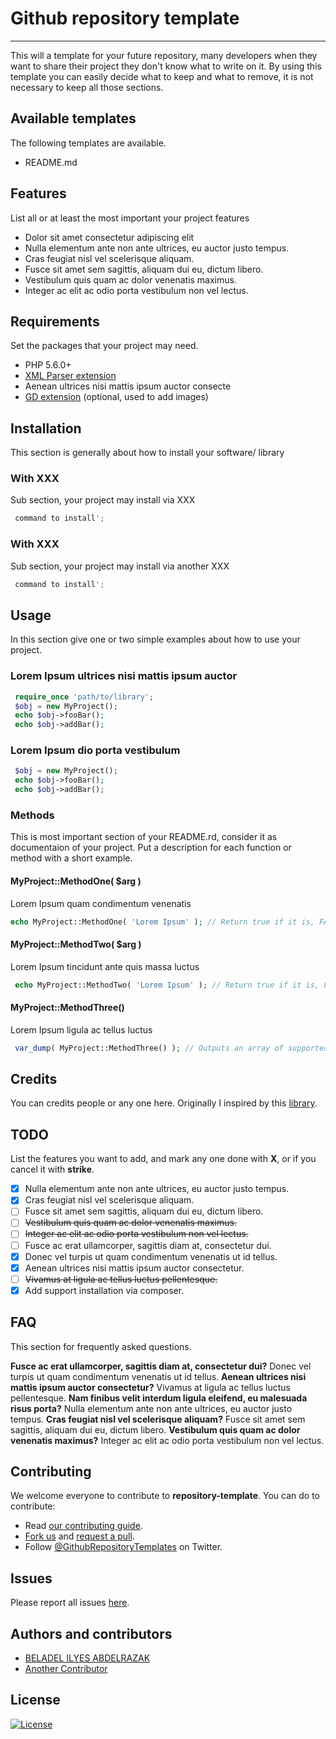 # Github repository template
------------

This will a template for your future repository, many developers when they want to share their project they don't know what to write on it.
By using this template you can easily decide what to keep and what to remove, it is not necessary to keep all those sections.

## Available templates
The following templates are available.
 - README.md

## Features

List all or at least the most important your project features
- Dolor sit amet consectetur adipiscing elit
- Nulla elementum ante non ante ultrices, eu auctor justo tempus.
- Cras feugiat nisl vel scelerisque aliquam.
- Fusce sit amet sem sagittis, aliquam dui eu, dictum libero.
- Vestibulum quis quam ac dolor venenatis maximus.
- Integer ac elit ac odio porta vestibulum non vel lectus.


## Requirements

Set the packages that your project may need.
 
- PHP 5.6.0+
- [XML Parser extension](http://www.php.net/manual/en/xml.installation.php)
- Aenean ultrices nisi mattis ipsum auctor consecte
- [GD extension](http://php.net/manual/en/book.image.php) (optional, used to add images)

## Installation		
This section is generally about how to install your software/ library

### With XXX		
Sub section, your project may install via XXX

```php
 command to install';
```

### With XXX		
Sub section, your project may install via another XXX
```php
 command to install';
```


## Usage
In this section give one or two simple examples about how to use your project.
### Lorem Ipsum ultrices nisi mattis ipsum auctor 

```php
 require_once 'path/to/library';
 $obj = new MyProject();
 echo $obj->fooBar();
 echo $obj->addBar();
```

### Lorem Ipsum dio porta vestibulum 
```php
 $obj = new MyProject();
 echo $obj->fooBar();
 echo $obj->addBar();
```

### Methods
This is most important section of your README.rd, consider it as documentaion of your project.
Put a description for each function or method with a short example.
#### MyProject::MethodOne( $arg )
Lorem Ipsum quam condimentum venenatis
```php
echo MyProject::MethodOne( 'Lorem Ipsum' ); // Return true if it is, FALSE otherwise
```

#### MyProject::MethodTwo( $arg )
Lorem Ipsum tincidunt ante quis massa luctus
```php
 echo MyProject::MethodTwo( 'Lorem Ipsum' ); // Return true if it is, FALSE otherwise
```

#### MyProject::MethodThree()
Lorem Ipsum ligula ac tellus luctus
```php
 var_dump( MyProject::MethodThree() ); // Outputs an array of supported languages
```

## Credits
You can credits people or any one here.
Originally I inspired by this [library](https://github.com/hAbd0u/repository-template).

## TODO 
List the features you want to add, and mark any one done with **X**, or if you cancel it with **strike**.
- [x] Nulla elementum ante non ante ultrices, eu auctor justo tempus.
- [x] Cras feugiat nisl vel scelerisque aliquam.
- [ ] Fusce sit amet sem sagittis, aliquam dui eu, dictum libero.
- [ ] ~~Vestibulum quis quam ac dolor venenatis maximus.~~
- [ ] ~~Integer ac elit ac odio porta vestibulum non vel lectus.~~
- [ ] Fusce ac erat ullamcorper, sagittis diam at, consectetur dui.
- [x] Donec vel turpis ut quam condimentum venenatis ut id tellus.
- [x] Aenean ultrices nisi mattis ipsum auctor consectetur.
- [ ] ~~Vivamus at ligula ac tellus luctus pellentesque.~~
- [x] Add support installation via composer.

## FAQ
This section for frequently asked questions.

**Fusce ac erat ullamcorper, sagittis diam at, consectetur dui?**
Donec vel turpis ut quam condimentum venenatis ut id tellus.
**Aenean ultrices nisi mattis ipsum auctor consectetur?**
Vivamus at ligula ac tellus luctus pellentesque.
**Nam finibus velit interdum ligula eleifend, eu malesuada risus porta?**
Nulla elementum ante non ante ultrices, eu auctor justo tempus.
**Cras feugiat nisl vel scelerisque aliquam?**
Fusce sit amet sem sagittis, aliquam dui eu, dictum libero.
**Vestibulum quis quam ac dolor venenatis maximus?**
Integer ac elit ac odio porta vestibulum non vel lectus.


## Contributing

We welcome everyone to contribute to **repository-template**. 
You can do to contribute:

- Read [our contributing guide](https://github.com/hAbd0u/repository-template/blob/master/CONTRIBUTING.md).
- [Fork us](https://github.com/hAbd0u/repository-template/fork) and [request a pull](https://github.com/hAbd0u/repository-template/pulls).
- Follow [@GithubRepositoryTemplates](https://twitter.com/GithubRepositoryTemplates) on Twitter.

## Issues
Please report all issues [here](https://github.com/hAbd0u/repository-template/issues).

## Authors and contributors
- [BELADEL ILYES ABDELRAZAK](https://github.com/hAbd0u)
- [Another Contributor](https://github.com/USER_NAME)

## License

[![License](https://img.shields.io/badge/License-BSD%202--Clause-orange.svg)](https://opensource.org/licenses/BSD-2-Clause)